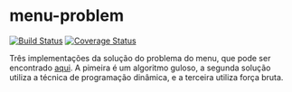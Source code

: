 # menu-problem

[![Build Status](https://travis-ci.org/wagoid/menu-problem.svg?branch=master)](https://travis-ci.org/wagoid/menu-problem)
[![Coverage Status](https://coveralls.io/repos/github/wagoid/menu-problem/badge.svg?branch=master)](https://coveralls.io/github/wagoid/menu-problem?branch=master)

Três implementações da solução do problema do menu, que pode ser encontrado [aqui](http://www.spoj.com/problems/MENU/). A pimeira é um algoritmo guloso, a segunda solução utiliza a técnica de programação dinâmica, e a terceira utiliza força bruta.
